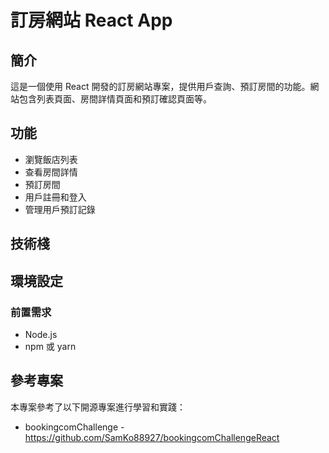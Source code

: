 # 訂房網站 React App

## 簡介
這是一個使用 React 開發的訂房網站專案，提供用戶查詢、預訂房間的功能。網站包含列表頁面、房間詳情頁面和預訂確認頁面等。

## 功能
- 瀏覽飯店列表
- 查看房間詳情
- 預訂房間
- 用戶註冊和登入
- 管理用戶預訂記錄

## 技術棧

## 環境設定

### 前置需求
- Node.js 
- npm 或 yarn

## 參考專案
本專案參考了以下開源專案進行學習和實踐：
- bookingcomChallenge - https://github.com/SamKo88927/bookingcomChallengeReact
